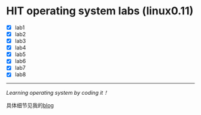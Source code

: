 HIT operating system labs (linux0.11)
===
- [x] lab1
- [x] lab2
- [x] lab3
- [x] lab4
- [x] lab5
- [x] lab6
- [x] lab7
- [x] lab8

---
_Learning operating system by coding it！_

具体细节见我的[blog](https://elite-zx.github.io/2023/05/06/HIT-OS/HIT-OS-Labs/)

